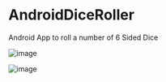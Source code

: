 # AndroidDiceRoller
Android App to roll a number of 6 Sided Dice

![image](https://user-images.githubusercontent.com/75331586/215306233-64f0862e-3e7b-4723-a1b6-cc30a6a915b7.png)

![image](https://user-images.githubusercontent.com/75331586/215306287-2d0b4a98-1367-43ba-b43f-f5bade6d5e5a.png)
